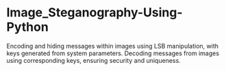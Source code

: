 # Image_Steganography-Using-Python
Encoding and hiding messages within images using LSB manipulation, with keys generated from system parameters. Decoding messages from images using corresponding keys, ensuring security and uniqueness.
